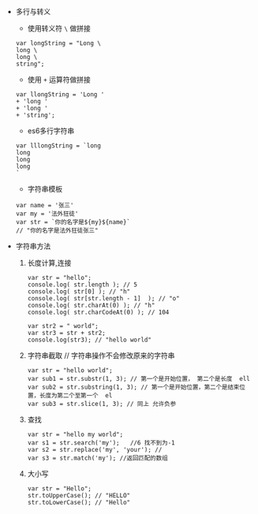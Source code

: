 - 多行与转义
    - 使用转义符 `\` 做拼接
    ```
    var longString = "Long \
    long \
    long \
    string";
    ```
    - 使用 `+` 运算符做拼接
    ```
    var llongString = 'Long '
    + 'long '
    + 'long '
    + 'string';
    ```
    - es6多行字符串
    ```
    var lllongString = `long
    long
    long
    long
    `
    ```
    - 字符串模板
    ```
    var name = '张三'
    var my = '法外狂徒'
    var str = `你的名字是${my}${name}`
    // "你的名字是法外狂徒张三"
    ```

- 字符串方法

    1. 长度计算,连接
        ```
        var str = "hello";
        console.log( str.length ); // 5
        console.log( str[0] ); // "h"
        console.log( str[str.length - 1]  ); // "o"
        console.log( str.charAt(0) ); // "h"
        console.log( str.charCodeAt(0) ); // 104

        var str2 = " world";
        var str3 = str + str2;
        console.log(str3); // "hello world"
        ```
    2. 字符串截取 // 字符串操作不会修改原来的字符串
        ```
        var str = "hello world";
        var sub1 = str.substr(1, 3); // 第一个是开始位置， 第二个是长度  ell
        var sub2 = str.substring(1, 3); // 第一个是开始位置，第二个是结束位置，长度为第二个至第一个  el
        var sub3 = str.slice(1, 3); // 同上 允许负参
        ```
    3. 查找
        ```
        var str = "hello my world";
        var s1 = str.search('my');   //6 找不到为-1
        var s2 = str.replace('my', 'your'); //
        var s3 = str.match('my'); //返回匹配的数组
        ```
    4. 大小写
        ```
        var str = "Hello";
        str.toUpperCase(); // "HELLO"
        str.toLowerCase(); // "Hello"
        ```